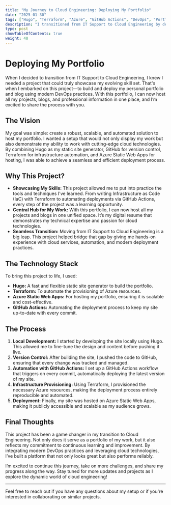 ```yaml
---
title: "My Journey to Cloud Engineering: Deploying My Portfolio"
date: "2025-01-30"
tags: ["Hugo", "Terraform", "Azure", "GitHub Actions", "DevOps", "Portfolio"]
description: "I transitioned from IT Support to Cloud Engineering by deploying my portfolio using Hugo, GitHub, Terraform, and Azure Static Web Apps."
type: post
showTableOfContents: true
weight: 40
---
```


# Deploying My Portfolio

When I decided to transition from IT Support to Cloud Engineering, I knew I needed a project that could truly showcase my evolving skill set. That's when I embarked on this project—to build and deploy my personal portfolio and blog using modern DevOps practices. With this portfolio, I can now host all my projects, blogs, and professional information in one place, and I’m excited to share the process with you.

## The Vision

My goal was simple: create a robust, scalable, and automated solution to host my portfolio. I wanted a setup that would not only display my work but also demonstrate my ability to work with cutting-edge cloud technologies. By combining Hugo as my static site generator, GitHub for version control, Terraform for infrastructure automation, and Azure Static Web Apps for hosting, I was able to achieve a seamless and efficient deployment process.

## Why This Project?

- **Showcasing My Skills:** This project allowed me to put into practice the tools and techniques I've learned. From writing Infrastructure as Code (IaC) with Terraform to automating deployments via GitHub Actions, every step of the project was a learning opportunity.
- **Central Hub for My Work:** With this portfolio, I can now host all my projects and blogs in one unified space. It’s my digital resume that demonstrates my technical expertise and passion for cloud technologies.
- **Seamless Transition:** Moving from IT Support to Cloud Engineering is a big leap. This project helped bridge that gap by giving me hands-on experience with cloud services, automation, and modern deployment practices.

## The Technology Stack

To bring this project to life, I used:

- **Hugo:** A fast and flexible static site generator to build the portfolio.
- **Terraform:** To automate the provisioning of Azure resources.
- **Azure Static Web Apps:** For hosting my portfolio, ensuring it is scalable and cost-effective.
- **GitHub Actions:** Automating the deployment process to keep my site up-to-date with every commit.

## The Process

1. **Local Development:** I started by developing the site locally using Hugo. This allowed me to fine-tune the design and content before pushing it live.
2. **Version Control:** After building the site, I pushed the code to GitHub, ensuring that every change was tracked and managed.
3. **Automation with GitHub Actions:** I set up a GitHub Actions workflow that triggers on every commit, automatically deploying the latest version of my site.
4. **Infrastructure Provisioning:** Using Terraform, I provisioned the necessary Azure resources, making the deployment process entirely reproducible and automated.
5. **Deployment:** Finally, my site was hosted on Azure Static Web Apps, making it publicly accessible and scalable as my audience grows.

## Final Thoughts

This project has been a game changer in my transition to Cloud Engineering. Not only does it serve as a portfolio of my work, but it also reflects my commitment to continuous learning and improvement. By integrating modern DevOps practices and leveraging cloud technologies, I’ve built a platform that not only looks great but also performs reliably.

I’m excited to continue this journey, take on more challenges, and share my progress along the way. Stay tuned for more updates and projects as I explore the dynamic world of cloud engineering!

---

Feel free to reach out if you have any questions about my setup or if you're interested in collaborating on similar projects.
